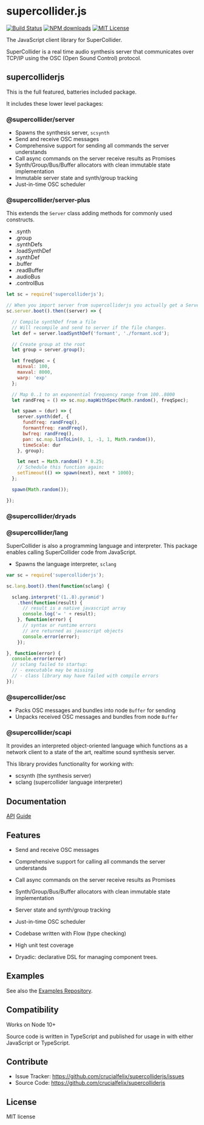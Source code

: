# supercollider.js

[![Build Status][travis-image]][travis-url] [![NPM downloads][npm-downloads-image]][npm-url] [![MIT License][license-image]][license-url]

The JavaScript client library for SuperCollider.

SuperCollider is a real time audio synthesis server that communicates over TCP/IP using the OSC (Open Sound Control) protocol.

## supercolliderjs

This is the full featured, batteries included package.

It includes these lower level packages:

### @supercollider/server

- Spawns the synthesis server, `scsynth`
- Send and receive OSC messages
- Comprehensive support for sending all commands the server understands
- Call async commands on the server receive results as Promises
- Synth/Group/Bus/Buffer allocators with clean immutable state implementation
- Immutable server state and synth/group tracking
- Just-in-time OSC scheduler

### @supercollider/server-plus

This extends the `Server` class adding methods for commonly used constructs.

- .synth
- .group
- .synthDefs
- .loadSynthDef
- .synthDef
- .buffer
- .readBuffer
- .audioBus
- .controlBus

```javascript
let sc = require('supercolliderjs');

// When you import server from supercolliderjs you actually get a ServerPlus
sc.server.boot().then((server) => {

  // Compile synthDef from a file
  // Will recompile and send to server if the file changes.
  let def = server.loadSynthDef('formant', './formant.scd');

  // Create group at the root
  let group = server.group();

  let freqSpec = {
    minval: 100,
    maxval: 8000,
    warp: 'exp'
  };

  // Map 0..1 to an exponential frequency range from 100..8000
  let randFreq = () => sc.map.mapWithSpec(Math.random(), freqSpec);

  let spawn = (dur) => {
    server.synth(def, {
      fundfreq: randFreq(),
      formantfreq: randFreq(),
      bwfreq: randFreq(),
      pan: sc.map.linToLin(0, 1, -1, 1, Math.random()),
      timeScale: dur
    }, group);

    let next = Math.random() * 0.25;
    // Schedule this function again:
    setTimeout(() => spawn(next), next * 1000);
  };

  spawn(Math.random());

});
```

### @supercollider/dryads

### @supercollider/lang

SuperCollider is also a programming language and interpreter. This package enables calling SuperCollider code from JavaScript.

- Spawns the language interpreter, `sclang`


```js
var sc = require('supercolliderjs');

sc.lang.boot().then(function(sclang) {

  sclang.interpret('(1..8).pyramid')
    .then(function(result) {
      // result is a native javascript array
      console.log('= ' + result);
    }, function(error) {
      // syntax or runtime errors
      // are returned as javascript objects
      console.error(error);
    });

}, function(error) {
  console.error(error)
  // sclang failed to startup:
  // - executable may be missing
  // - class library may have failed with compile errors
});
```

### @supercollider/osc

- Packs OSC messages and bundles into node `Buffer` for sending
- Unpacks received OSC messages and bundles from node `Buffer`

### @supercollider/scapi


It provides an interpreted object-oriented language which functions as a network client to a state of the art, realtime sound synthesis server.

This library provides functionality for working with:

- scsynth (the synthesis server)
- sclang (supercollider language interpreter)


## Documentation

[API](https://crucialfelix.github.io/supercolliderjs/api/)
[Guide](https://crucialfelix.gitbooks.io/supercollider-js-guide/content/)

## Features

- Send and receive OSC messages
- Comprehensive support for calling all commands the server understands
- Call async commands on the server receive results as Promises
- Synth/Group/Bus/Buffer allocators with clean immutable state implementation
- Server state and synth/group tracking
- Just-in-time OSC scheduler
- Codebase written with Flow (type checking)
- High unit test coverage

- Dryadic: declarative DSL for managing component trees.

## Examples

See also the [Examples Repository](https://github.com/crucialfelix/supercolliderjs-examples).



Compatibility
-------------

Works on Node 10+

Source code is written in TypeScript and published for usage in with either JavaScript or TypeScript.


Contribute
----------

- Issue Tracker: https://github.com/crucialfelix/supercolliderjs/issues
- Source Code: https://github.com/crucialfelix/supercolliderjs

License
-------

MIT license

[license-image]: http://img.shields.io/badge/license-MIT-blue.svg?style=flat
[license-url]: LICENSE

[npm-url]: https://npmjs.org/package/supercolliderjs
[npm-version-image]: http://img.shields.io/npm/v/supercolliderjs.svg?style=flat
[npm-downloads-image]: http://img.shields.io/npm/dm/supercolliderjs.svg?style=flat

[travis-url]: http://travis-ci.org/crucialfelix/supercolliderjs
[travis-image]: https://travis-ci.org/crucialfelix/supercolliderjs.svg?branch=master

